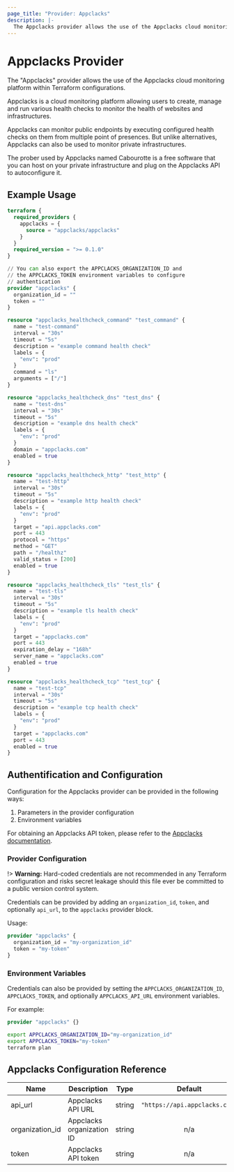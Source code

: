 ```yaml
---
page_title: "Provider: Appclacks"
description: |-
  The Appclacks provider allows the use of the Appclacks cloud monitoring platform within Terraform configurations.
---
```


# Appclacks Provider

The "Appclacks" provider allows the use of the Appclacks cloud monitoring platform within Terraform configurations.

Appclacks is a cloud monitoring platform allowing users to create, manage and run various health checks to monitor the health of websites and infrastructures.

Appclacks can monitor public endpoints by executing configured health checks on them from multiple point of presences. But unlike alternatives,  Appclacks can also be used to monitor private infrastructures.

The prober used by Appclacks named Cabourotte is a free software that you can host on your private infrastructure and plug on the Appclacks API to autoconfigure it.

## Example Usage

```terraform
terraform {
  required_providers {
    appclacks = {
      source = "appclacks/appclacks"
    }
  }
  required_version = ">= 0.1.0"
}

// You can also export the APPCLACKS_ORGANIZATION_ID and
// the APPCLACKS_TOKEN environment variables to configure
// authentication
provider "appclacks" {
  organization_id = ""
  token = ""
}

resource "appclacks_healthcheck_command" "test_command" {
  name = "test-command"
  interval = "30s"
  timeout = "5s"
  description = "example command health check"
  labels = {
    "env": "prod"
  }
  command = "ls"
  arguments = ["/"]
}

resource "appclacks_healthcheck_dns" "test_dns" {
  name = "test-dns"
  interval = "30s"
  timeout = "5s"
  description = "example dns health check"
  labels = {
    "env": "prod"
  }
  domain = "appclacks.com"
  enabled = true
}

resource "appclacks_healthcheck_http" "test_http" {
  name = "test-http"
  interval = "30s"
  timeout = "5s"
  description = "example http health check"
  labels = {
    "env": "prod"
  }
  target = "api.appclacks.com"
  port = 443
  protocol = "https"
  method = "GET"
  path = "/healthz"
  valid_status = [200]
  enabled = true
}

resource "appclacks_healthcheck_tls" "test_tls" {
  name = "test-tls"
  interval = "30s"
  timeout = "5s"
  description = "example tls health check"
  labels = {
    "env": "prod"
  }
  target = "appclacks.com"
  port = 443
  expiration_delay = "168h"
  server_name = "appclacks.com"
  enabled = true
}

resource "appclacks_healthcheck_tcp" "test_tcp" {
  name = "test-tcp"
  interval = "30s"
  timeout = "5s"
  description = "example tcp health check"
  labels = {
    "env": "prod"
  }
  target = "appclacks.com"
  port = 443
  enabled = true
}
```

## Authentification and Configuration

Configuration for the Appclacks provider can be provided in the following ways:

1. Parameters in the provider configuration
2. Environment variables

For obtaining an Appclacks API token, please refer to the [Appclacks documentation](https://www.doc.appclacks.com/getting-started/#authentication).

### Provider Configuration

!> **Warning:** Hard-coded credentials are not recommended in any Terraform
configuration and risks secret leakage should this file ever be committed to a
public version control system.

Credentials can be provided by adding an `organization_id`, `token`, and optionally `api_url`, to the `appclacks` provider block.

Usage:

```terraform
provider "appclacks" {
  organization_id = "my-organization_id"
  token = "my-token"
}
```

### Environment Variables

Credentials can also be provided by setting the `APPCLACKS_ORGANIZATION_ID`, `APPCLACKS_TOKEN`, and optionally `APPCLACKS_API_URL` environment variables.

For example:

```terraform
provider "appclacks" {}
```

```bash
export APPCLACKS_ORGANIZATION_ID="my-organization_id"
export APPCLACKS_TOKEN="my-token"
terraform plan
```

## Appclacks Configuration Reference

| Name             | Description               |  Type  |            Default            | Required |
| ---------------- | ------------------------- | :----: | :---------------------------: | :------: |
| api\_url         | Appclacks API URL         | string | `"https://api.appclacks.com"` |    no    |
| organization\_id | Appclacks organization ID | string |              n/a              |   yes    |
| token            | Appclacks API token       | string |              n/a              |   yes    |
